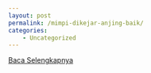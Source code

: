 ```yaml
---
layout: post
permalink: /mimpi-dikejar-anjing-baik/
categories:
    - Uncategorized
---
```


[Baca Selengkapnya](/01)